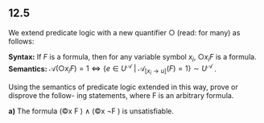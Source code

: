 

## 12.5
We extend predicate logic with a new quantifier $\bigcirc$ (read: for many) as follows:

**Syntax:** If $F$ is a formula, then for any variable symbol $x_i$, $\bigcirc x_i F$ is a formula.
**Semantics:** $\mathcal A(\bigcirc x_i F) =1 \iff \{e \in U^{\mathcal A}\ | \ \mathcal A_{[x_i\rightarrow u]} (F)=1\}\sim U^{\mathcal A}$ .

Using the semantics of predicate logic extended in this way, prove or disprove the follow- ing statements, where F is an arbitrary formula.

**a)** The formula (©x F ) ∧ (©x ¬F ) is unsatisfiable.